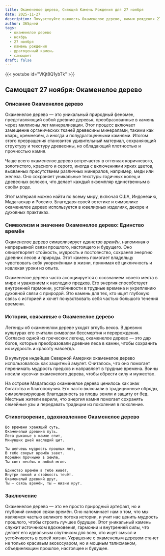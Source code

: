 ```yaml
---
title: Окаменелое дерево, Сияющий Камень Рождения для 27 ноября
date: 2025-11-27
description: Почувствуйте важность Окаменелое дерево, камня рождения 27 ноября, который символизирует Единство времён. Пусть его красота и значение осветят ваш день.
author: 365дней
tags:
  - окаменелое дерево
  - ноябрь
  - 27 ноября
  - камень рождения
  - драгоценный камень
  - самоцвет
draft: false
---
```


{{< youtube id="VKjt8Q1ybTk" >}}

## Самоцвет 27 ноября: Окаменелое дерево

### Описание Окаменелое дерево

Окаменелое дерево — это уникальный природный феномен, представляющий собой древние деревья, преобразованные в камень через миллионы лет минерализации. Этот процесс включает замещение органических тканей древесины минералами, такими как кварц, кремнезём, а иногда и полудрагоценными камнями. Итогом этого превращения становится удивительный материал, сохраняющий структуру и текстуру древесины, но обладающий плотностью и прочностью камня.

Чаще всего окаменелое дерево встречается в оттенках коричневого, золотистого, красного и серого, иногда с включениями ярких цветов, вызванных присутствием различных минералов, например, меди или железа. Оно сохраняет уникальные текстуры годичных колец и древесных волокон, что делает каждый экземпляр единственным в своём роде.

Этот материал можно найти по всему миру, включая США, Индонезию, Мадагаскар и Россию. Благодаря своей эстетике и символике окаменелое дерево используется в ювелирных изделиях, декоре и духовных практиках.

### Символизм и значение Окаменелое дерево: Единство времён

Окаменелое дерево символизирует _единство времён_, напоминая о непрерывной связи прошлого, настоящего и будущего. Оно олицетворяет стойкость, мудрость и постоянство, сохраняя энергию древних лесов и природы. Этот камень помогает владельцу чувствовать себя укоренённым в жизни, принимая её цикличность и извлекая уроки из опыта.

Окаменелое дерево часто ассоциируется с осознанием своего места в мире и уважением к наследию предков. Его энергия способствует внутренней гармонии, устойчивости в трудные времена и укреплению духовной связи с природой. Это камень для тех, кто ищет глубокую связь с историей и хочет почувствовать себя частью большого течения времени.

### Истории, связанные с Окаменелое дерево

Легенды об окаменелом дереве уходят вглубь веков. В древних культурах его считали символом бессмертия и перерождения. Согласно одной из греческих легенд, окаменелое дерево — это дар богов, которые преобразовали древние леса в камни, чтобы сохранить их мудрость и красоту навсегда.

В культуре индейцев Северной Америки окаменелое дерево использовалось как защитный амулет. Считалось, что оно помогает перенимать мудрость предков и направляет в трудные времена. Воины носили кусочки окаменелого дерева, чтобы обрести силу и мужество.

На острове Мадагаскар окаменелое дерево ценилось как знак богатства и благополучия. Его часто включали в традиционные обряды, символизирующие благодарность за плоды земли и защиту от бед. Местные жители верили, что энергия камня помогает сохранять семейные узы и передавать традиции из поколения в поколение.

### Стихотворение, вдохновленное Окаменелое дерево

```
Во времени хранящий суть,  
Окаменелый древний путь.  
Леса дыханье в камне спит,  
Минувших дней наследий щит.

Ты шепчешь мудрость прошлых лет,  
В тебе сокрыт времён завет.  
Корнями прочными в земле,  
Ты свет несёшь в любой мгле.

Единство времён в тебе живёт,  
Внутри покой и стойкость течёт.  
Окаменелый древний друг,  
Ты — связь времён, ты — жизни круг.
```

### Заключение

Окаменелое дерево — это не просто природный артефакт, но и глубокий символ связи времён. Оно напоминает нам о том, что мы являемся частью великого потока истории, и учит нас ценить мудрость прошлого, чтобы строить лучшее будущее. Этот уникальный камень служит источником вдохновения, гармонии и внутренней силы, что делает его идеальным спутником для всех, кто ищет смысл и устойчивость в своей жизни. Украшение с окаменелым деревом станет не только красивым аксессуаром, но и мощным талисманом, объединяющим прошлое, настоящее и будущее.
